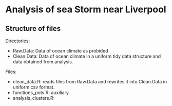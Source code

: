 # Analysis of sea Storm near Liverpool

## Structure of files

Directories: 
- Raw.Data: Data of ocean climate as probided
- Clean.Data: Data of ocean climate in a uniform tidy data 
           structure and data obtained from analysis.

Files: 
- clean_data.R: reads files from Raw.Data and rewrites it into Clean.Data in
                uniform csv format. 
- functions_pots.R: auxiliary 
- analysis_clusters.R: 

